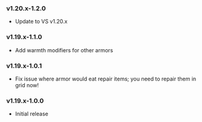 ### v1.20.x-1.2.0

 - Update to VS v1.20.x

### v1.19.x-1.1.0

 - Add warmth modifiers for other armors

### v1.19.x-1.0.1

 - Fix issue where armor would eat repair items; you need to repair them in grid now!

### v1.19.x-1.0.0

 - Initial release